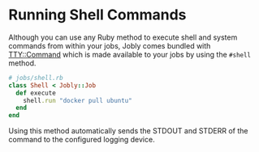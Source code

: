 # Running Shell Commands

Although you can use any Ruby method to execute shell and system commands
from within your jobs, Jobly comes bundled with
[TTY::Command](https://github.com/piotrmurach/tty-command)
which is made available to your jobs by using the `#shell` method.

```ruby
# jobs/shell.rb
class Shell < Jobly::Job
  def execute
    shell.run "docker pull ubuntu"
  end
end
```

Using this method automatically sends the STDOUT and STDERR of the command to the configured logging device.

